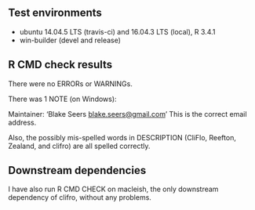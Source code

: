 ## Test environments
* ubuntu 14.04.5 LTS (travis-ci) and 16.04.3 LTS (local), R 3.4.1
* win-builder (devel and release)

## R CMD check results
There were no ERRORs or WARNINGs.

There was 1 NOTE (on Windows):

Maintainer: ‘Blake Seers <blake.seers@gmail.com>’
This is the correct email address.

Also, the possibly mis-spelled words in DESCRIPTION (CliFlo, Reefton, Zealand, and clifro) are all spelled correctly.

## Downstream dependencies
I have also run R CMD CHECK on macleish, the only downstream dependency of clifro, without any problems.
